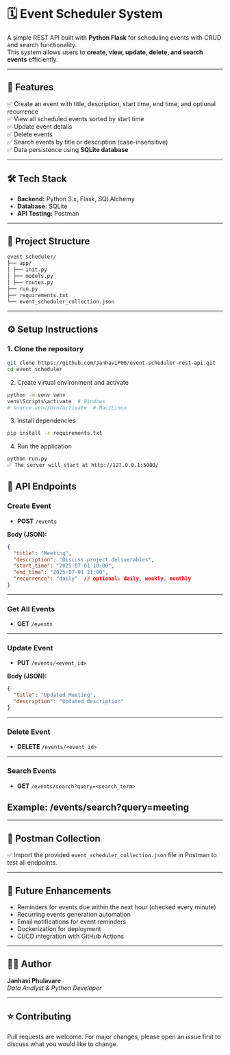 # 🗓️ Event Scheduler System

A simple REST API built with **Python Flask** for scheduling events with CRUD and search functionality.  
This system allows users to **create, view, update, delete, and search events** efficiently.

---

## 🚀 **Features**

✅ Create an event with title, description, start time, end time, and optional recurrence  
✅ View all scheduled events sorted by start time  
✅ Update event details  
✅ Delete events  
✅ Search events by title or description (case-insensitive)  
✅ Data persistence using **SQLite database**

---

## 🛠️ **Tech Stack**

- **Backend:** Python 3.x, Flask, SQLAlchemy  
- **Database:** SQLite  
- **API Testing:** Postman

---

## 📁 **Project Structure**

```bash
event_scheduler/
├── app/
│ ├── init.py
│ ├── models.py
│ ├── routes.py
├── run.py
├── requirements.txt
└── event_scheduler_collection.json

```
---

## ⚙️ **Setup Instructions**

### **1. Clone the repository**

```bash
git clone https://github.com/JanhaviP06/event-scheduler-rest-api.git
cd event_scheduler
```
2. Create virtual environment and activate
```bash
python -m venv venv
venv\Scripts\activate  # Windows
# source venv/bin/activate  # Mac/Linux
```
3. Install dependencies
```bash
pip install -r requirements.txt
```
4. Run the application
```bash
python run.py
✅ The server will start at http://127.0.0.1:5000/
```

## 📝 API Endpoints

### **Create Event**

- **POST** `/events`

**Body (JSON):**

```json
{
  "title": "Meeting",
  "description": "Discuss project deliverables",
  "start_time": "2025-07-01 10:00",
  "end_time": "2025-07-01 11:00",
  "recurrence": "daily"  // optional: daily, weekly, monthly
}
```
---
### **Get All Events**

- **GET** `/events`

---

### **Update Event**

- **PUT** `/events/<event_id>`

**Body (JSON):**

```json
{
  "title": "Updated Meeting",
  "description": "Updated description"
}
```
---
### **Delete Event**

- **DELETE** `/events/<event_id>`

---

### **Search Events**

- **GET** `/events/search?query=<search_term>`

**Example:** /events/search?query=meeting
---

--- 

## 🔗 Postman Collection

✅ Import the provided `event_scheduler_collection.json` file in Postman to test all endpoints.

---

## 🎯 Future Enhancements

- Reminders for events due within the next hour (checked every minute)
- Recurring events generation automation
- Email notifications for event reminders
- Dockerization for deployment
- CI/CD integration with GitHub Actions

---

## 👩‍💻 Author

**Janhavi Phulavare**  
_Data Analyst & Python Developer_

---

## ⭐ Contributing

Pull requests are welcome. For major changes, please open an issue first to discuss what you would like to change.
